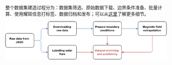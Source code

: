 整个数据集建造过程分为：数据集筛选、原始数据下载、边界条件准备、批量计算、使用耀斑信息打标签、数据归档和发布；可以从[这里](https://www.nature.com/articles/s41597-023-02091-5)了解更多细节。

![img](img/workflow.drawio.png)